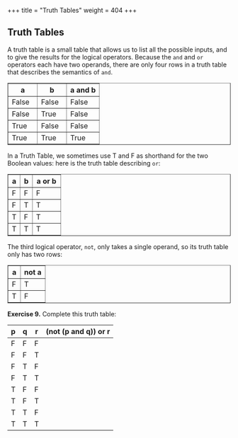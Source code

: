 +++
title = "Truth Tables"
weight = 404
+++

## Truth Tables

A truth table is a small table that allows us to list all the possible inputs,
and to give the results for the logical operators.  Because the ```and``` and ```or```
operators each have two operands, there are only four rows in a truth table that
describes the semantics of ```and```.

<div><table border="1" class="docutils">
<colgroup>
<col width="32%" />
<col width="32%" />
<col width="36%" />
</colgroup>
<thead valign="bottom">
<tr class="row-odd"><th class="head">a</th>
<th class="head">b</th>
<th class="head">a and b</th>
</tr>
</thead>
<tbody valign="top">
<tr class="row-even"><td>False</td>
<td>False</td>
<td>False</td>
</tr>
<tr class="row-odd"><td>False</td>
<td>True</td>
<td>False</td>
</tr>
<tr class="row-even"><td>True</td>
<td>False</td>
<td>False</td>
</tr>
<tr class="row-odd"><td>True</td>
<td>True</td>
<td>True</td>
</tr>
</tbody>
</table>
</div>

In a Truth Table, we sometimes use T and F as shorthand for the two
Boolean values: here is the truth table describing ```or```:

<div><table border="1" class="docutils">
<colgroup>
<col width="23%" />
<col width="23%" />
<col width="54%" />
</colgroup>
<thead valign="bottom">
<tr class="row-odd"><th class="head">a</th>
<th class="head">b</th>
<th class="head">a or b</th>
</tr>
</thead>
<tbody valign="top">
<tr class="row-even"><td>F</td>
<td>F</td>
<td>F</td>
</tr>
<tr class="row-odd"><td>F</td>
<td>T</td>
<td>T</td>
</tr>
<tr class="row-even"><td>T</td>
<td>F</td>
<td>T</td>
</tr>
<tr class="row-odd"><td>T</td>
<td>T</td>
<td>T</td>
</tr>
</tbody>
</table>
</div>

The third logical operator, ```not```, only takes a single operand, so its truth table
only has two rows:

<div><table border="1" class="docutils">
<colgroup>
<col width="33%" />
<col width="67%" />
</colgroup>
<thead valign="bottom">
<tr class="row-odd"><th class="head">a</th>
<th class="head">not a</th>
</tr>
</thead>
<tbody valign="top">
<tr class="row-even"><td>F</td>
<td>T</td>
</tr>
<tr class="row-odd"><td>T</td>
<td>F</td>
</tr>
</tbody>
</table>
</div>

**Exercise 9.** Complete this truth table:

| p | q | r | (not (p and q)) or r |
|---|---|---|----------------------|
| F | F | F |                      |
| F | F | T |                      |
| F | T | F |                      |
| F | T | T |                      |
| T | F | F |                      |
| T | F | T |                      |
| T | T | F |                      |
| T | T | T |                      |